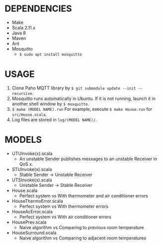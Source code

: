 # DEPENDENCIES #

* Make
* Scala 2.11.x
* Java 8
* Maven
* Ant
* Mosquitto
  * `$ sudo apt install mosquitto`

# USAGE #

1. Clone Paho MQTT library by `$ git submodule update --init --recursive`.
1. Mosquitto runs automatically in Ubuntu.
   If it is not running, launch it in another shell window by `$ mosquitto`.
1. `$ make (MODEL NAME).run`
   For example, execute `$ make House.run` for `src/House.scala`.
1. Log files are stored in `log/(MODEL NAME)/`.

# MODELS #

* UTUInvoke(x).scala
    * An unstable Sender publishes messages to an unstable Receiver in QoS x.
* STUInvoke(x).scala
    * Stable Sender -> Unstable Receiver
* UTSInvoke(x).scala
    * Unstable Sender -> Stable Receiver
* House.scala
    * Perfect system vs With thermometer and air conditioner errors
* HouseThermoError.scala
    * Perfect system vs With thermometer errors
* HouseAcError.scala
    * Perfect system vs With air conditioner errors
* HousePrev.scala
    * Naive algorithm vs Comparing to previous room temperature
* HouseSurround.scala
    * Naive algorithm vs Comparing to adjacent room temperatures
